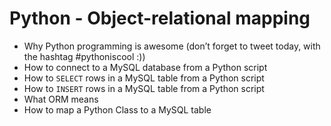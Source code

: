 # Python - Object-relational mapping

- Why Python programming is awesome (don’t forget to tweet today, with the hashtag #pythoniscool :))
- How to connect to a MySQL database from a Python script
- How to `SELECT` rows in a MySQL table from a Python script
- How to `INSERT` rows in a MySQL table from a Python script
- What ORM means
- How to map a Python Class to a MySQL table